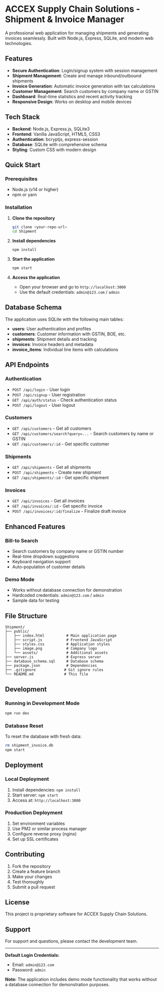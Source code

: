 # ACCEX Supply Chain Solutions - Shipment & Invoice Manager

A professional web application for managing shipments and generating invoices seamlessly. Built with Node.js, Express, SQLite, and modern web technologies.

## Features

- **Secure Authentication**: Login/signup system with session management
- **Shipment Management**: Create and manage inbound/outbound shipments
- **Invoice Generation**: Automatic invoice generation with tax calculations
- **Customer Management**: Search customers by company name or GSTIN
- **Dashboard**: Real-time statistics and recent activity tracking
- **Responsive Design**: Works on desktop and mobile devices

## Tech Stack

- **Backend**: Node.js, Express.js, SQLite3
- **Frontend**: Vanilla JavaScript, HTML5, CSS3
- **Authentication**: bcryptjs, express-session
- **Database**: SQLite with comprehensive schema
- **Styling**: Custom CSS with modern design

## Quick Start

### Prerequisites

- Node.js (v14 or higher)
- npm or yarn

### Installation

1. **Clone the repository**
   ```bash
   git clone <your-repo-url>
   cd Shipment
   ```

2. **Install dependencies**
   ```bash
   npm install
   ```

3. **Start the application**
   ```bash
   npm start
   ```

4. **Access the application**
   - Open your browser and go to `http://localhost:3000`
   - Use the default credentials: `admin@123.com` / `admin`

## Database Schema

The application uses SQLite with the following main tables:

- **users**: User authentication and profiles
- **customers**: Customer information with GSTIN, BOE, etc.
- **shipments**: Shipment details and tracking
- **invoices**: Invoice headers and metadata
- **invoice_items**: Individual line items with calculations

## API Endpoints

### Authentication
- `POST /api/login` - User login
- `POST /api/signup` - User registration
- `GET /api/auth/status` - Check authentication status
- `POST /api/logout` - User logout

### Customers
- `GET /api/customers` - Get all customers
- `GET /api/customers/search?query=...` - Search customers by name or GSTIN
- `GET /api/customers/:id` - Get specific customer

### Shipments
- `GET /api/shipments` - Get all shipments
- `POST /api/shipments` - Create new shipment
- `GET /api/shipments/:id` - Get specific shipment

### Invoices
- `GET /api/invoices` - Get all invoices
- `GET /api/invoices/:id` - Get specific invoice
- `POST /api/invoices/:id/finalize` - Finalize draft invoice

## Enhanced Features

### Bill-to Search
- Search customers by company name or GSTIN number
- Real-time dropdown suggestions
- Keyboard navigation support
- Auto-population of customer details

### Demo Mode
- Works without database connection for demonstration
- Hardcoded credentials: `admin@123.com` / `admin`
- Sample data for testing

## File Structure

```
Shipment/
├── public/
│   ├── index.html          # Main application page
│   ├── script.js           # Frontend JavaScript
│   ├── styles.css          # Application styles
│   ├── image.png           # Company logo
│   └── assets/             # Additional assets
├── server.js               # Express server
├── database_schema.sql     # Database schema
├── package.json            # Dependencies
├── .gitignore             # Git ignore rules
└── README.md              # This file
```

## Development

### Running in Development Mode
```bash
npm run dev
```

### Database Reset
To reset the database with fresh data:
```bash
rm shipment_invoice.db
npm start
```

## Deployment

### Local Deployment
1. Install dependencies: `npm install`
2. Start server: `npm start`
3. Access at: `http://localhost:3000`

### Production Deployment
1. Set environment variables
2. Use PM2 or similar process manager
3. Configure reverse proxy (nginx)
4. Set up SSL certificates

## Contributing

1. Fork the repository
2. Create a feature branch
3. Make your changes
4. Test thoroughly
5. Submit a pull request

## License

This project is proprietary software for ACCEX Supply Chain Solutions.

## Support

For support and questions, please contact the development team.

---

**Default Login Credentials:**
- Email: `admin@123.com`
- Password: `admin`

**Note:** The application includes demo mode functionality that works without a database connection for demonstration purposes. 